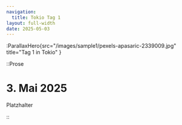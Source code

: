 ```yaml
---
navigation:
  title: Tokio Tag 1
layout: full-width
date: 2025-05-03
---
```


:ParallaxHero{src="/images/sample1/pexels-apasaric-2339009.jpg" title="Tag 1 in Tokio" }

::Prose

# 3. Mai 2025

Platzhalter

::